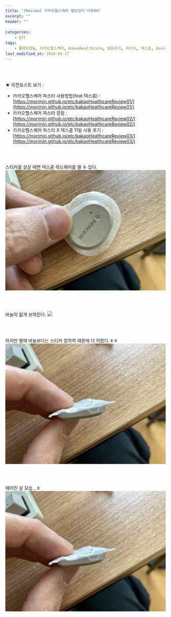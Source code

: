 ```yaml
---
title: "[Review] 카카오헬스케어 혈당관리 리뷰04"
excerpt: ""
header: ""

categories:
    - ETC
tags:
    - [REVIEW, 카카오헬스케어, KakaoHealthcare, 혈당관리, 파스타, 덱스콤, dexcom]
last_modified_at: 2024-03-17
---
```

<br><br>

★ 이전포스트 보기 :
- 카카오헬스케어 파스타 사용방법(feat.덱스콤) : [https://morimin.github.io/etc/kakaoHealthcareReview01/](https://morimin.github.io/etc/kakaoHealthcareReview01/)
- 카카오헬스케어 파스타 장점 : [https://morimin.github.io/etc/kakaoHealthcareReview02/](https://morimin.github.io/etc/kakaoHealthcareReview02/)
- 카카오헬스케어 파스타 X 덱스콤 11일 사용 후기 : [https://morimin.github.io/etc/kakaoHealthcareReview03/](https://morimin.github.io/etc/kakaoHealthcareReview03/)

<br><br>

스티커를 살살 떼면 덱스콤 하드웨어를 뗼 수 있다.
![](/upload/review/2403_kakaoHealthCare/day4/00.png)

<br><br>

바늘이 얇게 보여진다.
![](/upload/review/2403_kakaoHealthCare/day4/01.png)

<br><br>

하지만 뗄떼 바늘보다는 스티커 접착력 때문에 더 아팠다.ㅎㅎ
![](/upload/review/2403_kakaoHealthCare/day4/02.png)

<br><br>

떼어진 살 모습...ㅎ
![](/upload/review/2403_kakaoHealthCare/day4/02.png)

<br><br>